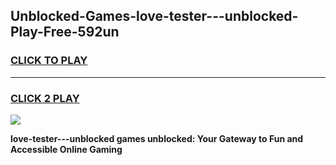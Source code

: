 
## Unblocked-Games-love-tester---unblocked-Play-Free-592un
<h3>
<a href="https://premium76.site?title=love-tester---unblocked&ref=18A1">CLICK TO PLAY</a></h3>
<hr>

<h3>
<a href="https://premium76.site?title=love-tester---unblocked&ref=18A1">CLICK 2 PLAY</a>
  
</h3>

<a href="https://premium76.site?title=love-tester---unblocked&ref=18A1"><img src="https://clearcache.store/games.png"></a>


**love-tester---unblocked games unblocked: Your Gateway to Fun and Accessible Online Gaming**
